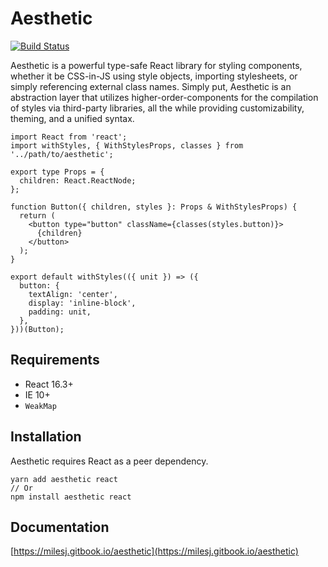 # Aesthetic

[![Build Status](https://travis-ci.org/milesj/aesthetic.svg?branch=master)](https://travis-ci.org/milesj/aesthetic)

Aesthetic is a powerful type-safe React library for styling components, whether it be CSS-in-JS
using style objects, importing stylesheets, or simply referencing external class names. Simply put,
Aesthetic is an abstraction layer that utilizes higher-order-components for the compilation of
styles via third-party libraries, all the while providing customizability, theming, and a unified
syntax.

```tsx
import React from 'react';
import withStyles, { WithStylesProps, classes } from '../path/to/aesthetic';

export type Props = {
  children: React.ReactNode;
};

function Button({ children, styles }: Props & WithStylesProps) {
  return (
    <button type="button" className={classes(styles.button)}>
      {children}
    </button>
  );
}

export default withStyles(({ unit }) => ({
  button: {
    textAlign: 'center',
    display: 'inline-block',
    padding: unit,
  },
}))(Button);
```

## Requirements

- React 16.3+
- IE 10+
- `WeakMap`

## Installation

Aesthetic requires React as a peer dependency.

```
yarn add aesthetic react
// Or
npm install aesthetic react
```

## Documentation

[https://milesj.gitbook.io/aesthetic](https://milesj.gitbook.io/aesthetic)
